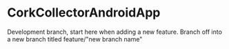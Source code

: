 # CorkCollectorAndroidApp

Development branch, start here when adding a new feature. Branch off into a new branch titled feature/"new branch name"